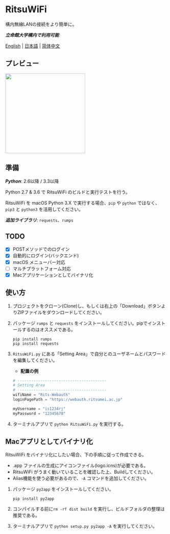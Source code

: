 # RitsuWiFi
構内無線LANの接続をより簡単に。

***立命館大学構内で利用可能***

[English](https://github.com/fang2hou/RitsuWifi) | [日本語](https://github.com/fang2hou/RitsuWifi/blob/master/Readme.ja-JP.md) | [简体中文](https://github.com/fang2hou/RitsuWifi/blob/master/Readme.zh-CN.md)

## プレビュー
<img src="https://cdn.rawgit.com/fang2hou/RitsuWiFi/master/ExampleImages/Main.png" width="250px"/>

## 準備
___Python___: 2.6以降 / 3.3以降

Python 2.7 & 3.6 で RitsuWiFi のビルドと実行テストを行う。

RitsuWiFi を macOS Python 3.X で実行する場合、```pip``` や ```python``` ではなく、```pip3``` と ```python3``` を活用してください。

___追加ライブラリ___: ```requests```、```rumps```
## TODO
- [x] POSTメソッドでのログイン
- [x] 自動的にログイン(バックエンド)
- [x] macOS メニューバー対応
- [ ] マルチプラットフォーム対応
- [x] Macアプリケーションとしてバイナリ化

## 使い方
1. プロジェクトをクローン(Clone)し、もしくは右上の「Download」ボタンよりZIPファイルをダウンロードしてください。
2. パッケージ ```rumps``` と ```requests``` をインストールしてください。pipでインストールするのはオススメである。

    ```shell
    pip install rumps
    pip install requests
    ```

3. ```RitsuWiFi.py``` にある「Setting Area」で自分とのユーザネームとパスワードを編集してください。
    - __配置の例__
    
    ```python
    # ---------------------------------------
    # Setting Area
    # ---------------------------------------
    wifiName = "Rits-Webauth"
    loginPagePath = "https://webauth.ritsumei.ac.jp"

    myUsername = "is1234rj"
    myPassword = "12345678"
    ```
4. ターミナルアプリで ```python RitsuWiFi.py``` を実行する。

## Macアプリとしてバイナリ化
RitsuWiFi をバイナリ化にしたい場合、下の手順に従って作成できる。

- .app ファイルの生成にアイコンファイル(logo.icns)が必要である。
- RitsuWiFi がうまく動いていることを確認した上、Buildしてください。
- Alias機能を使う必要があるので、```-A``` コマンドを追加してください。

1. パッケージ ```py2app``` をインストールしてください。

    ```shell
    pip install py2app
    ```
2. コンパイルする前に```rm -rf dist build``` を実行し、ビルドフォルダの整理は推奨である。
3. ターミナルアプリで ```python setup.py py2app -A``` を実行してください。